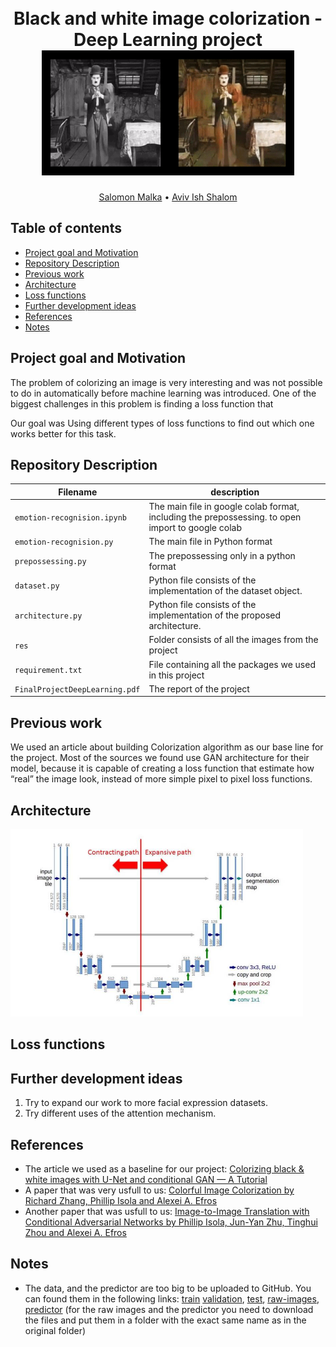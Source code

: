 <h1 align="center">
  <br>
Black and white image colorization -  Deep Learning project
  <br>
  <img src="https://github.com/SalomonMalka/Black-and-white-image-colorization/blob/main/Resources/charlie.gif" height="200">
</h1>
  <p align="center">
    <a href="https://github.com/SalomonMalka">Salomon Malka</a> •
    <a href="https://github.com/aviv21">Aviv Ish Shalom</a>
  </p>


## Table of contents

- [Project goal and Motivation](#Project-goal-and-Motivation)
- [Repository Description](#repository-description)
- [Previous work](#Previous-work)
- [Architecture](#Architecture)
- [Loss functions](#Loss-functions)
- [Further development ideas](#further-development-ideas)
- [References](#References)
- [Notes](#Notes)

## Project goal and Motivation

The problem of colorizing an image is very interesting and was not possible to do in automatically before machine learning was introduced.
One of the biggest challenges in this problem is finding a loss function that

Our goal was Using different types of loss functions to find out which one works better for this task.


## Repository Description

| Filename                    | description                                                                                       |
| --------------------------- | ------------------------------------------------------------------------------------------------- |
| `emotion-recognision.ipynb` | The main file in google colab format, including the prepossessing. to open import to google colab |
| `emotion-recognision.py`    | The main file in Python format                                                                    |
| `prepossessing.py`          | The prepossessing only in a python format                                                         |
| `dataset.py`                | Python file consists of the implementation of the dataset object.                                 |
| `architecture.py `          | Python file consists of the implementation of the proposed architecture.                          |
| `res `                      | Folder consists of all the images from the project                                                |
| `requirement.txt`           | File containing all the packages we used in this project                                          |
| `FinalProjectDeepLearning.pdf`           | The report of the project                                          |


## Previous work
We used an article about building Colorization algorithm as our base line for the project. 
Most of the sources we found use GAN architecture for their model, because it is capable of creating a loss function that estimate how “real” the image look, instead of more simple pixel to pixel loss functions. 

## Architecture

  <img src="https://github.com/SalomonMalka/Black-and-white-image-colorization/blob/main/Resources/unet.png" height="300">
  <p align="center">

## Loss functions


## Further development ideas

1. Try to expand our work to more facial expression datasets.
2. Try different uses of the attention mechanism.

## References

- The article we used as a baseline for our project: [Colorizing black & white images with U-Net and conditional GAN — A Tutorial
](https://towardsdatascience.com/colorizing-black-white-images-with-u-net-and-conditional-gan-a-tutorial-81b2df111cd8)
- A paper that was very usfull to us: [Colorful Image Colorization by Richard Zhang, Phillip Isola and Alexei A. Efros](https://arxiv.org/abs/1603.08511)
- Another paper that was usfull to us: [Image-to-Image Translation with Conditional Adversarial Networks by Phillip Isola, Jun-Yan Zhu, Tinghui Zhou and Alexei A. Efros](https://arxiv.org/abs/1611.07004)
## Notes

- The data, and the predictor are too big to be uploaded to GitHub. You can found them in the following links:
  [train](https://drive.google.com/file/d/1wwtsQ1cCfpP132pGP7HZ5Ot7nmUZvimt/view?usp=sharing)
  [validation](https://drive.google.com/file/d/1q5qOGdZ0zkmZgv5Avyc1OrWa-FYNQX3S/view?usp=sharing),
  [test](https://drive.google.com/file/d/1pXyXMXUk08lZlnmqj-7hmD7xnKyM4Q7x/view?usp=sharing),
  [raw-images](https://drive.google.com/drive/folders/1FjyYvSZAEPQaoROEpr5FLtK2yGmLkt6x?usp=sharing),
  [predictor](https://drive.google.com/drive/folders/1o1DtnFnSwdRO8o23eW-a9jo_6cbY7ZA6?usp=sharing)
  (for the raw images and the predictor you need to download the files and put them in a folder with the exact same name as in the original folder)


